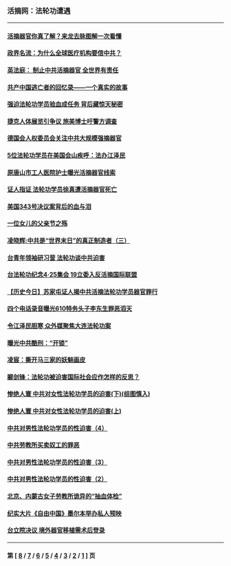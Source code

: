 ### 活摘网：法轮功遭遇
---
#### [活摘器官你真了解？来龙去脉图解一次看懂](../../pages/nf5881/n13013820.md?06170430) 
#### [政界名流：为什么全球医疗机构要信中共？](../../pages/nf5881/n11945479.md?06170430) 
#### [英法庭： 制止中共活摘器官 全世界有责任](../../pages/nf5881/n11330691.md?06170430) 
#### [共产中国逃亡者的回忆录——一个真实的故事](../../pages/nf5881/n10918649.md?06170430) 
#### [强迫法轮功学员验血成任务 背后藏惊天秘密](../../pages/nf5881/n4252384.md?06170430) 
#### [捷克人体展览引争议 旅美博士吁警方调查](../../pages/nf5881/n9429187.md?06170430) 
#### [德国会人权委员会关注中共大规模强摘器官](../../pages/nf5881/n8418950.md?06170430) 
#### [5位法轮功学员在美国会山疾呼：法办江泽民](../../pages/nf5881/n8101519.md?06170430) 
#### [原唐山市工人医院护士曝光活摘器官线索](../../pages/nf5881/n8076384.md?06170430) 
#### [证人指证 法轮功学员徐真遭活摘器官死亡](../../pages/nf5881/n8042467.md?06170430) 
#### [美国343号决议案背后的血与泪](../../pages/nf5881/n8020684.md?06170430) 
#### [一位女儿的父亲节之殇](../../pages/nf5881/n8014122.md?06170430) 
#### [凌晓辉:中共是“世界末日”的真正制造者（三）](../../pages/nf5881/n4210333.md?06170430) 
#### [台青年领袖研习营 法轮功谈中共迫害](../../pages/nf5881/n4141857.md?06170430) 
#### [台法轮功纪念4‧25集会 19立委入反活摘国际联盟](../../pages/nf5881/n4141821.md?06170430) 
#### [【历史今日】苏家屯证人揭中共活摘法轮功学员器官罪行](../../pages/nf5881/n4135912.md?06170430) 
#### [四个电话录音曝光610特务头子李东生罪恶滔天](../../pages/nf5881/n4040060.md?06170430) 
#### [令江泽民胆寒 众外媒聚焦大连法轮功案](../../pages/nf5881/n3932671.md?06170430) 
#### [曝光中共酷刑：“开锁”](../../pages/nf5881/n3889373.md?06170430) 
#### [凌宸：撕开马三家的妖魅画皮](../../pages/nf5881/n3849369.md?06170430) 
#### [郦剑锋：法轮功被迫害国际社会应作怎样的反思？](../../pages/nf5881/n3824560.md?06170430) 
#### [惨绝人寰 中共对女性法轮功学员的迫害(下)(组图慎入)](../../pages/nf5881/n3816285.md?06170430) 
#### [惨绝人寰 中共对女性法轮功学员的迫害(上)](../../pages/nf5881/n3815374.md?06170430) 
#### [中共对男性法轮功学员的性迫害（4）](../../pages/nf5881/n3769144.md?06170430) 
#### [中共劳教所买卖奴工的罪恶](../../pages/nf5881/n3769378.md?06170430) 
#### [中共对男性法轮功学员的性迫害（3）](../../pages/nf5881/n3768231.md?06170430) 
#### [中共对男性法轮功学员的性迫害（2）](../../pages/nf5881/n3767211.md?06170430) 
#### [北京、内蒙古女子劳教所诡异的“抽血体检”](../../pages/nf5881/n3753158.md?06170430) 
#### [纪实大片《自由中国》墨尔本举办私人预映](../../pages/nf5881/n3743337.md?06170430) 
#### [台立院决议 境外器官移植需术后登录](../../pages/nf5881/n3741520.md?06170430) 

---
#### 第 [ [8](./8.md?06170430) / [7](./7.md?06170430) / [6](./6.md?06170430) / [5](./5.md?06170430) / [4](./4.md?06170430) / [3](./3.md?06170430) / [2](./2.md?06170430) / [1](./1.md?06170430) ] 页
